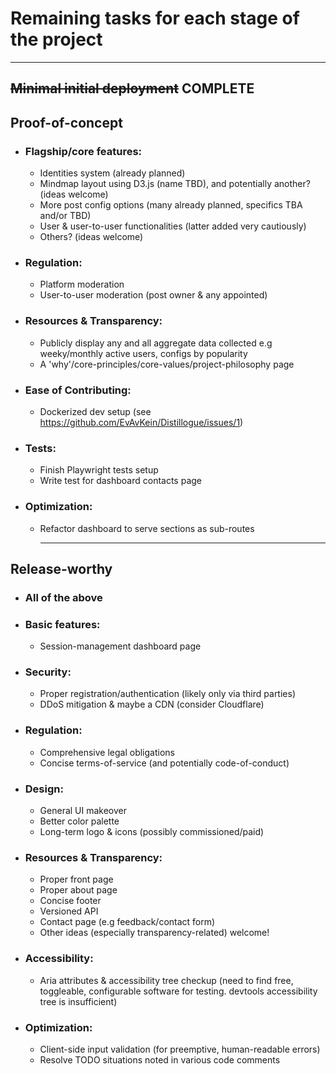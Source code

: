# Remaining tasks for each stage of the project

<hr>

## ~~Minimal initial deployment~~ COMPLETE

## Proof-of-concept

- ### Flagship/core features:
  - Identities system (already planned)
  - Mindmap layout using D3.js (name TBD), and potentially another? (ideas welcome)
  - More post config options (many already planned, specifics TBA and/or TBD)
  - User & user-to-user functionalities (latter added very cautiously)
  - Others? (ideas welcome)
- ### Regulation:
  - Platform moderation
  - User-to-user moderation (post owner & any appointed)
- ### Resources & Transparency:
  - Publicly display any and all aggregate data collected e.g weeky/monthly active users, configs by popularity
  - A 'why'/core-principles/core-values/project-philosophy page
- ### Ease of Contributing:
  - Dockerized dev setup (see https://github.com/EvAvKein/Distillogue/issues/1)
- ### Tests:
  - Finish Playwright tests setup
  - Write test for dashboard contacts page
- ### Optimization:
  - Refactor dashboard to serve sections as sub-routes
    <hr>

## Release-worthy

- ### All of the above
- ### Basic features:
  - Session-management dashboard page
- ### Security:
  - Proper registration/authentication (likely only via third parties)
  - DDoS mitigation & maybe a CDN (consider Cloudflare)
- ### Regulation:
  - Comprehensive legal obligations
  - Concise terms-of-service (and potentially code-of-conduct)
- ### Design:
  - General UI makeover
  - Better color palette
  - Long-term logo & icons (possibly commissioned/paid)
- ### Resources & Transparency:
  - Proper front page
  - Proper about page
  - Concise footer
  - Versioned API
  - Contact page (e.g feedback/contact form)
  - Other ideas (especially transparency-related) welcome!
- ### Accessibility:
  - Aria attributes & accessibility tree checkup (need to find free, toggleable, configurable software for testing. devtools accessibility tree is insufficient)
- ### Optimization:
  - Client-side input validation (for preemptive, human-readable errors)
  - Resolve TODO situations noted in various code comments
